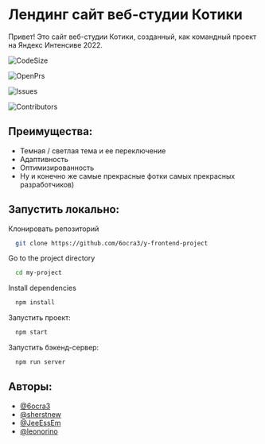 
# Лендинг сайт веб-студии Котики

Привет! Это сайт веб-студии Котики, созданный, как командный проект на Яндекс Интенсиве 2022.

![CodeSize](https://img.shields.io/github/languages/code-size/6ocra3/y-frontend-project)

![OpenPrs](https://img.shields.io/github/issues-pr-closed/6ocra3/y-frontend-project)

![Issues](https://img.shields.io/github/issues/6ocra3/y-frontend-project)

![Contributors](https://img.shields.io/github/contributors/6ocra3/y-frontend-project)


## Преимущества:

- Темная / светлая тема и ее переключение
- Адаптивность
- Оптимизированность
- Ну и конечно же самые прекрасные фотки самых прекрасных разработчиков)


## Запустить локально:

Клонировать репозиторий

```bash
  git clone https://github.com/6ocra3/y-frontend-project
```

Go to the project directory

```bash
  cd my-project
```

Install dependencies

```bash
  npm install
```

Запустить проект:

```bash
  npm start
```

Запустить бэкенд-сервер:

```bash
  npm run server
```


## Авторы:

- [@6ocra3](https://github.com/6ocra3)
- [@sherstnew](https://www.github.com/octokatherine)
- [@JeeEssEm](https://www.github.com/octokatherine)
- [@leonorino](https://github.com/leonorino)

